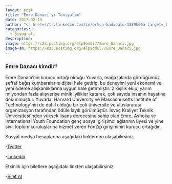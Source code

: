 ```yaml
---
layout: post
title: "Emre Danacı'yı Tanıyalım"
date: 2017-02-13
author: "<a href=//tr.linkedin.com/in/orkun-kadioglu-1889b06a target=_blank>Orkun Kadıoğlu</a>"
categories:
  - Biyografi
description:
image: https://s23.postimg.org/elp9od6l7/Emre_Danaci.jpg
image-sm: https://s23.postimg.org/elp9od6l7/Emre_Danaci.jpg
---
```

### Emre Danacı kimdir?

Emre Danacı’nın kurucu ortağı olduğu Yuvarla, mağazalarda gördüğümüz şeffaf bağış kumbaralarını dijital hale getirip, bu deneyimi yeni ekonomi ve yeni ödeme alışkanlıklarına uygun hale getirmiştir. 2 kişilik ekip, yarım milyondan fazla alışverişe minik iyilikler katarak, çok sayıda insanın hayatına dokunmuştur. Yuvarla, Harvard University ve Massachusetts Institute of Technology'nin de dahil olduğu bir çok üniversite ve uluslararası organizasyon tarafından ödüle layık görülmüştür. İsveç Kraliyet Teknik Üniversitesi'nden yüksek lisans derecesine sahip olan Emre, Ashoka ve International Youth Foundation genç sosyal girişimci ağlarının üyesi ve yine sivil toplum kuruluşlarına hizmet veren FonZip girişiminin kurucu ortağıdır.

Sosyal medya hesaplarına aşağıdaki linklerden ulaşabilirsiniz.

-[Twitter](https://twitter.com/emredanaci?lang=en)

-[Linkedin](https://www.linkedin.com/in/emredanaci/)

Etkinlik için biletlere aşağıdaki linkten ulaşabilirsiniz.

-[Bilet Al](https://www.biletino.com/event/eventdetail/3262)
